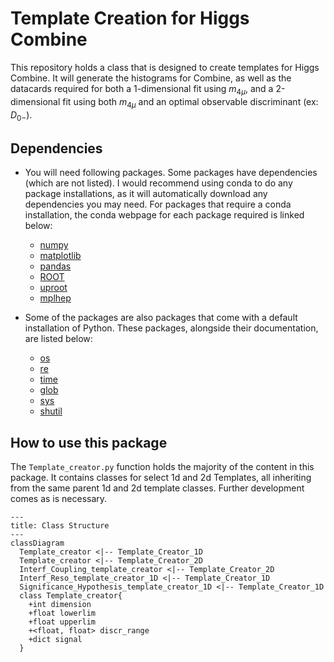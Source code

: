 # Template Creation for Higgs Combine

This repository holds a class that is designed to create templates for Higgs Combine. It will generate the histograms for Combine, as well as the datacards required for both a 1-dimensional fit using $m_{4\mu}$, and a 2-dimensional fit using both $m_{4\mu}$ and an optimal observable discriminant (ex: $D_{0-}$).

## Dependencies
- You will need following packages. Some packages have dependencies (which are not listed). I would recommend using conda to do any package installations, as it will automatically download any dependencies you may need. For packages that require a conda installation, the conda webpage for each package required is linked below:
  - [numpy](https://anaconda.org/anaconda/numpy)
  - [matplotlib](https://anaconda.org/conda-forge/matplotlib)
  - [pandas](https://anaconda.org/anaconda/pandas)
  - [ROOT](https://anaconda.org/conda-forge/root/)
  - [uproot](https://anaconda.org/conda-forge/uproot)
  - [mplhep](https://anaconda.org/conda-forge/mplhep)

- Some of the packages are also packages that come with a default installation of Python. These packages, alongside their documentation, are listed below:
  - [os](https://docs.python.org/3/library/os.html)
  - [re](https://docs.python.org/3/library/re.html)
  - [time](https://docs.python.org/3/library/time.html)
  - [glob](https://docs.python.org/3/library/glob.html)
  - [sys](https://docs.python.org/3/library/sys.html)
  - [shutil](https://docs.python.org/3/library/shutil.html)

## How to use this package

The `Template_creator.py` function holds the majority of the content in this package. It contains classes for select 1d and 2d Templates, all inheriting from the same parent 1d and 2d template classes. Further development comes as is necessary.


```mermaid
---
title: Class Structure
---
classDiagram
  Template_creator <|-- Template_Creator_1D
  Template_creator <|-- Template_Creator_2D
  Interf_Coupling_template_creator <|-- Template_Creator_2D
  Interf_Reso_template_creator_1D <|-- Template_Creator_1D
  Significance_Hypothesis_template_creator_1D <|-- Template_Creator_1D
  class Template_creator{
    +int dimension
    +float lowerlim
    +float upperlim
    +<float, float> discr_range
    +dict signal
  }
```